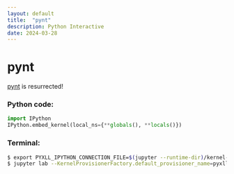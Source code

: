 ```yaml
---
layout: default
title:  "pynt"
description: Python Interactive
date: 2024-03-28
---
```


# pynt

[pynt](https://github.com/ebanner/pynt) is resurrected!

### Python code:

```python
import IPython
IPython.embed_kernel(local_ns={**globals(), **locals()})
```

### Terminal:

```bash
$ export PYXLL_IPYTHON_CONNECTION_FILE=$(jupyter --runtime-dir)/kernel-11100.json
$ jupyter lab --KernelProvisionerFactory.default_provisioner_name=pyxll-provisioner
```

